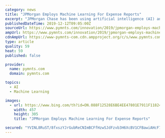 ```yaml
---
category: news
title: "JPMorgan Employs Machine Learning For Expense Reports"
excerpt: "JPMorgan Chase has been using artificial intelligence (AI) and machine learning to process expense reports and check them for compliance, according to Bloomberg. Lori Beer, JPMorgan’s global chief information officer, said that the move has helped with efficiency. “We basically have eliminated manager approvals,” Beer said. “We’re ..."
publishedDateTime: 2019-12-12T09:05:00Z
sourceUrl: https://www.pymnts.com/innovation/2019/jpmorgan-employs-machine-learning-for-expense-reports/
ampUrl: https://www.pymnts.com/innovation/2019/jpmorgan-employs-machine-learning-for-expense-reports/amp/
cdnAmpUrl: https://www-pymnts-com.cdn.ampproject.org/c/s/www.pymnts.com/innovation/2019/jpmorgan-employs-machine-learning-for-expense-reports/amp/
type: article
quality: 59
heat: 59
published: false

provider:
  name: pymnts.com
  domain: pymnts.com

topics:
  - AI
  - Machine Learning

images:
  - url: https://www.bing.com/th?id=ON.088F12528E6BE4EE47801E7911F11824
    width: 457
    height: 305
    title: "JPMorgan Employs Machine Learning For Expense Reports"

secured: "YVINL8RuST/8fxszYJrGubReCNImBCFfHzwSJdFzvb3H6XcBV1CFBawiAHcF7FypIfc4P2M3FXjFsmSemjbY9l4qEZGSEAh0Lg8KZFgc/CQ4K8iVjYt2oVI2fB5cfulvY4tLXHB6p7t4HrnrTc9x32HsuUu06cMtBi1iiOfgSrxxEn+50O45k4MTMOA3kzKKnuPtXyTAmIq2PMTYAZVRV6jkpda7V67tUBm+ORIJ8TJLBtXeH65ASq34Wu/Cas/JAXJKZEhUrI8zCgC+cdgPqw==;g0HI3nFNPKVU4X22nrqFJA=="
---
```



